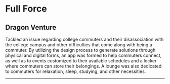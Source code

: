 # Full Force
## Dragon Venture

Tackled an issue regarding college commuters and their disassociation with the college campus and other difficulties that come along with being a commuter. By utilizing the design process to generate solutions through physical and digital forms, an app was formed to help commuters connect, as well as to events customized to their available schedules and a locker where commuters can store their belongings. A lounge was also dedicated to commuters for relaxation, sleep, studying, and other necessities.
___